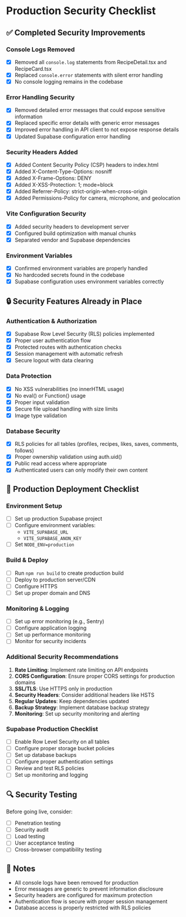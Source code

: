 # Production Security Checklist

## ✅ Completed Security Improvements

### Console Logs Removed
- [x] Removed all `console.log` statements from RecipeDetail.tsx and RecipeCard.tsx
- [x] Replaced `console.error` statements with silent error handling
- [x] No console logging remains in the codebase

### Error Handling Security
- [x] Removed detailed error messages that could expose sensitive information
- [x] Replaced specific error details with generic error messages
- [x] Improved error handling in API client to not expose response details
- [x] Updated Supabase configuration error handling

### Security Headers Added
- [x] Added Content Security Policy (CSP) headers to index.html
- [x] Added X-Content-Type-Options: nosniff
- [x] Added X-Frame-Options: DENY
- [x] Added X-XSS-Protection: 1; mode=block
- [x] Added Referrer-Policy: strict-origin-when-cross-origin
- [x] Added Permissions-Policy for camera, microphone, and geolocation

### Vite Configuration Security
- [x] Added security headers to development server
- [x] Configured build optimization with manual chunks
- [x] Separated vendor and Supabase dependencies

### Environment Variables
- [x] Confirmed environment variables are properly handled
- [x] No hardcoded secrets found in the codebase
- [x] Supabase configuration uses environment variables correctly

## 🔒 Security Features Already in Place

### Authentication & Authorization
- [x] Supabase Row Level Security (RLS) policies implemented
- [x] Proper user authentication flow
- [x] Protected routes with authentication checks
- [x] Session management with automatic refresh
- [x] Secure logout with data clearing

### Data Protection
- [x] No XSS vulnerabilities (no innerHTML usage)
- [x] No eval() or Function() usage
- [x] Proper input validation
- [x] Secure file upload handling with size limits
- [x] Image type validation

### Database Security
- [x] RLS policies for all tables (profiles, recipes, likes, saves, comments, follows)
- [x] Proper ownership validation using auth.uid()
- [x] Public read access where appropriate
- [x] Authenticated users can only modify their own content

## 🚀 Production Deployment Checklist

### Environment Setup
- [ ] Set up production Supabase project
- [ ] Configure environment variables:
  - `VITE_SUPABASE_URL`
  - `VITE_SUPABASE_ANON_KEY`
- [ ] Set `NODE_ENV=production`

### Build & Deploy
- [ ] Run `npm run build` to create production build
- [ ] Deploy to production server/CDN
- [ ] Configure HTTPS
- [ ] Set up proper domain and DNS

### Monitoring & Logging
- [ ] Set up error monitoring (e.g., Sentry)
- [ ] Configure application logging
- [ ] Set up performance monitoring
- [ ] Monitor for security incidents

### Additional Security Recommendations

1. **Rate Limiting**: Implement rate limiting on API endpoints
2. **CORS Configuration**: Ensure proper CORS settings for production domains
3. **SSL/TLS**: Use HTTPS only in production
4. **Security Headers**: Consider additional headers like HSTS
5. **Regular Updates**: Keep dependencies updated
6. **Backup Strategy**: Implement database backup strategy
7. **Monitoring**: Set up security monitoring and alerting

### Supabase Production Checklist
- [ ] Enable Row Level Security on all tables
- [ ] Configure proper storage bucket policies
- [ ] Set up database backups
- [ ] Configure proper authentication settings
- [ ] Review and test RLS policies
- [ ] Set up monitoring and logging

## 🔍 Security Testing

Before going live, consider:
- [ ] Penetration testing
- [ ] Security audit
- [ ] Load testing
- [ ] User acceptance testing
- [ ] Cross-browser compatibility testing

## 📝 Notes

- All console logs have been removed for production
- Error messages are generic to prevent information disclosure
- Security headers are configured for maximum protection
- Authentication flow is secure with proper session management
- Database access is properly restricted with RLS policies 